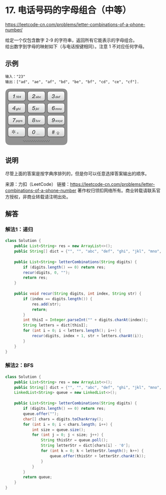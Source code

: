 # 17. 电话号码的字母组合（中等）
https://leetcode-cn.com/problems/letter-combinations-of-a-phone-number/

给定一个仅包含数字 2-9 的字符串，返回所有它能表示的字母组合。\
给出数字到字母的映射如下（与电话按键相同）。注意 1 不对应任何字母。


## 示例
```
输入："23"
输出：["ad", "ae", "af", "bd", "be", "bf", "cd", "ce", "cf"].
```

![q17](../../images/17_telephone_keypad.png)

## 说明
尽管上面的答案是按字典序排列的，但是你可以任意选择答案输出的顺序。

来源：力扣（LeetCode）
链接：https://leetcode-cn.com/problems/letter-combinations-of-a-phone-number
著作权归领扣网络所有。商业转载请联系官方授权，非商业转载请注明出处。

## 解答
### 解法1：递归
```java
class Solution {
    public List<String> res = new ArrayList<>();
    public String[] dict = {"", "", "abc", "def", "ghi", "jkl", "mno", "pqrs", "tuv", "wxyz"};

    public List<String> letterCombinations(String digits) {
        if (digits.length() == 0) return res;
        recur(digits, 0, "");
        return res;
    }

    public void recur(String digits, int index, String str) {
        if (index == digits.length()) {
            res.add(str);
            return;
        }
        int thisI = Integer.parseInt("" + digits.charAt(index));
        String letters = dict[thisI];
        for (int i = 0; i < letters.length(); i++) {
            recur(digits, index + 1, str + letters.charAt(i));
        }
    }
}
```

### 解法2：BFS
```java
class Solution {
    public List<String> res = new ArrayList<>();
    public String[] dict = {"", "", "abc", "def", "ghi", "jkl", "mno", "pqrs", "tuv", "wxyz"};
    LinkedList<String> queue = new LinkedList<>();

    public List<String> letterCombinations(String digits) {
        if (digits.length() == 0) return res;
        queue.offer("");
        char[] chars = digits.toCharArray();
        for (int i = 0; i < chars.length; i++) {
            int size = queue.size();
            for (int j = 0; j < size; j++) {
                String thisStr = queue.poll();
                String letterStr = dict[chars[i] - '0'];
                for (int k = 0; k < letterStr.length(); k++) {
                    queue.offer(thisStr + letterStr.charAt(k));
                }
            }
        }
        return queue;
    }
}
```